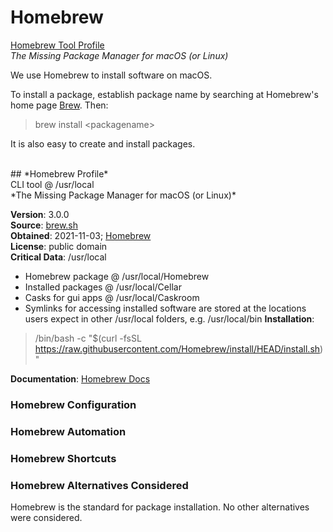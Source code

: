 # Homebrew
[Homebrew Tool Profile](#homebrew-profile)<br/>
*The Missing Package Manager for macOS (or Linux)*<br/>

We use Homebrew to install software on macOS.

To install a package, establish package name by searching at Homebrew's home page [Brew](brew.sh).
Then:
> brew install &lt;packagename&gt;

It is also easy to create and install packages.

<br/>
## *Homebrew Profile*<br/>
CLI tool @ /usr/local<br/>
*The Missing Package Manager for macOS (or Linux)*<br/>
  
**Version**: 3.0.0<br/>
**Source**: [brew.sh](brew.sh)<br/>
**Obtained**: 2021-11-03; [Homebrew](brew.sh)<br/>
**License**: public domain<br/>
**Critical Data**: /usr/local<br/>
- Homebrew package @ /usr/local/Homebrew
- Installed packages @ /usr/local/Cellar
- Casks for gui apps @ /usr/local/Caskroom
- Symlinks for accessing installed software are stored at the locations users expect 
in other /usr/local folders, e.g. /usr/local/bin
**Installation**:<br/>
> /bin/bash -c "$(curl -fsSL https://raw.githubusercontent.com/Homebrew/install/HEAD/install.sh)"

**Documentation**: [Homebrew Docs](docs.brew.sh)<br/>
  
### Homebrew Configuration
### Homebrew Automation
### Homebrew Shortcuts
### Homebrew Alternatives Considered
Homebrew is the standard for package installation.
No other alternatives were considered.
